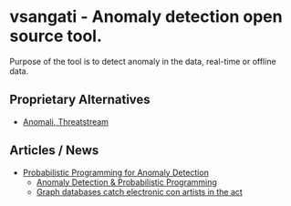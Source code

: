 # vsangati - Anomaly detection open source tool.
Purpose of the tool is to detect anomaly in the data, real-time or offline data.

## Proprietary Alternatives
- [Anomali, Threatstream](https://www.anomali.com/)

## Articles / News
- [Probabilistic Programming for Anomaly Detection](http://blog.fastforwardlabs.com/post/143792498983/probabilistic-programming-for-anomaly-detection)
  - [Anomaly Detection & Probabilistic Programming](https://github.com/fastforwardlabs/anomaly_detection/blob/master/Anomaly%20Detection%20Post.ipynb)
  - [Graph databases catch electronic con artists in the act](http://www.ibmbigdatahub.com/blog/graph-databases-catch-electronic-con-artists-act)
